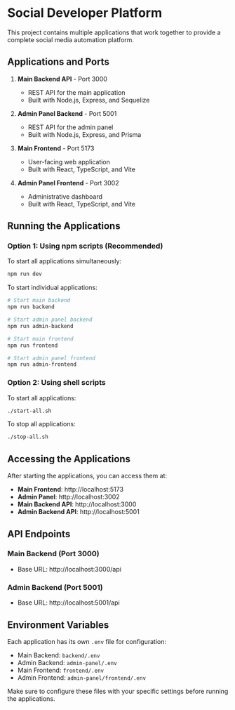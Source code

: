 # Social Developer Platform

This project contains multiple applications that work together to provide a complete social media automation platform.

## Applications and Ports

1. **Main Backend API** - Port 3000
   - REST API for the main application
   - Built with Node.js, Express, and Sequelize

2. **Admin Panel Backend** - Port 5001
   - REST API for the admin panel
   - Built with Node.js, Express, and Prisma

3. **Main Frontend** - Port 5173
   - User-facing web application
   - Built with React, TypeScript, and Vite

4. **Admin Panel Frontend** - Port 3002
   - Administrative dashboard
   - Built with React, TypeScript, and Vite

## Running the Applications

### Option 1: Using npm scripts (Recommended)

To start all applications simultaneously:

```bash
npm run dev
```

To start individual applications:

```bash
# Start main backend
npm run backend

# Start admin panel backend
npm run admin-backend

# Start main frontend
npm run frontend

# Start admin panel frontend
npm run admin-frontend
```

### Option 2: Using shell scripts

To start all applications:

```bash
./start-all.sh
```

To stop all applications:

```bash
./stop-all.sh
```

## Accessing the Applications

After starting the applications, you can access them at:

- **Main Frontend**: http://localhost:5173
- **Admin Panel**: http://localhost:3002
- **Main Backend API**: http://localhost:3000
- **Admin Backend API**: http://localhost:5001

## API Endpoints

### Main Backend (Port 3000)
- Base URL: http://localhost:3000/api

### Admin Backend (Port 5001)
- Base URL: http://localhost:5001/api

## Environment Variables

Each application has its own `.env` file for configuration:

- Main Backend: `backend/.env`
- Admin Backend: `admin-panel/.env`
- Main Frontend: `frontend/.env`
- Admin Frontend: `admin-panel/frontend/.env`

Make sure to configure these files with your specific settings before running the applications.